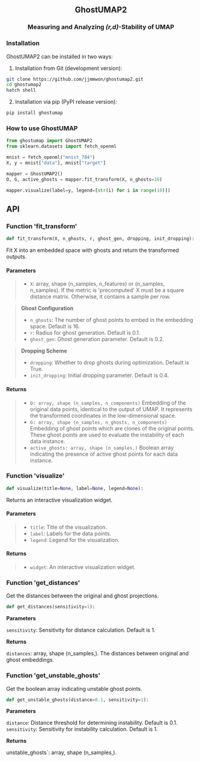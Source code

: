 <p align="center">
  <h2 align="center">GhostUMAP2</h2>
	<h3 align="center">Measuring and Analyzing <i>(r,d)</i>-Stability of UMAP</h3>
</p>

### Installation

GhostUMAP2 can be installed in two ways:

1. Installation from Git (development version):
```Bash
git clone https://github.com/jjmmwon/ghostumap2.git
cd ghostumap2
hatch shell
```
2. Installation via pip (PyPI release version):
```Bash
pip install ghostumap
```   

### How to use GhostUMAP
```Python
from ghostumap import GhostUMAP2
from sklearn.datasets import fetch_openml

mnist = fetch_openml("mnist_784")
X, y = mnist["data"], mnist["target"]

mapper = GhostUMAP2()
O, G, active_ghosts = mapper.fit_transform(X, n_ghosts=16) 

mapper.visualize(label=y, legend=[str(i) for i in range(10)])
```


## API
### Function 'fit_transform'
```Python
def fit_transform(X, n_ghosts, r, ghost_gen, dropping, init_dropping):
```
Fit X into an embedded space with ghosts and return the transformed outputs.

#### **Parameters**
> - `X`: array, shape (n_samples, n_features) or (n_samples, n_samples). If the metric is 'precomputed' X must be a square distance matrix. Otherwise, it contains a sample per row.

> **Ghost Configuration**
> - `n_ghosts`: The number of ghost points to embed in the embedding space. Default is 16.
> - `r`: Radius for ghost generation. Default is 0.1.
> - `ghost_gen`: Ghost generation parameter. Default is 0.2.

> **Dropping Scheme**
> - `dropping`: Whether to drop ghosts during optimization. Default is True.
> - `init_dropping`: Initial dropping parameter. Default is 0.4.

#### **Returns**
> - ```O: array, shape (n_samples, n_components)```
Embedding of the original data points, identical to the output of UMAP. It represents the transformed coordinates in the low-dimensional space.
> - ```G: array, shape (n_samples, n_ghosts, n_components)```
Embedding of ghost points which are clones of the original points. These ghost points are used to evaluate the instability of each data instance.
> - ```active_ghosts: array, shape (n_samples,)``` 
Boolean array indicating the presence of active ghost points for each data instance.


### Function 'visualize'
```Python
def visualize(title=None, label=None, legend=None):
```
Returns an interactive visualization widget.

#### **Parameters**
> - `title`: Title of the visualization.
> - `label`: Labels for the data points.
> - `legend`: Legend for the visualization.

#### **Returns**
> - `widget`: An interactive visualization widget.

### Function 'get_distances'
Get the distances between the original and ghost projections.
```Python
def get_distances(sensitivity=1):
```
**Parameters**

`sensitivity`: Sensitivity for distance calculation. Default is 1.

**Returns**

`distances`: array, shape (n_samples,). The distances between original and ghost embeddings.

### Function 'get_unstable_ghosts'
Get the boolean array indicating unstable ghost points.
```Python
def get_unstable_ghosts(distance=0.1, sensitivity=1):
```
**Parameters**

`distance`: Distance threshold for determining instability. Default is 0.1.
`sensitivity`: Sensitivity for instability calculation. Default is 1.

**Returns**

unstable_ghosts`: array, shape (n_samples,).





